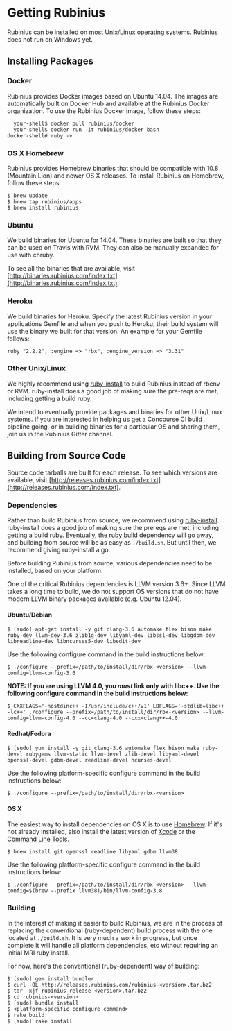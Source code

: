 # Getting Rubinius

Rubinius can be installed on most Unix/Linux operating systems. Rubinius does not run on Windows yet.

## Installing Packages

### Docker

Rubinius provides Docker images based on Ubuntu 14.04. The images are automatically built on Docker Hub and available at the Rubinius Docker organization. To use the Rubinius Docker image, follow these steps:

      your-shell$ docker pull rubinius/docker
      your-shell$ docker run -it rubinius/docker bash
    docker-shell# ruby -v

### OS X Homebrew

Rubinius provides Homebrew binaries that should be compatible with 10.8 (Mountain Lion) and newer OS X releases. To install Rubinius on Homebrew, follow these steps:

    $ brew update
    $ brew tap rubinius/apps
    $ brew install rubinius

### Ubuntu

We build binaries for Ubuntu for 14.04. These binaries are built so that they can be used on Travis with RVM. They can also be manually expanded for use with chruby.

To see all the binaries that are available, visit [http://binaries.rubinius.com/index.txt](http://binaries.rubinius.com/index.txt).

### Heroku

We build binaries for Heroku. Specify the latest Rubinius version in your applications Gemfile and when you push to Heroku, their build system will use the binary we built for that version. An example for your Gemfile follows:

    ruby "2.2.2", :engine => "rbx", :engine_version => "3.31"


### Other Unix/Linux


We highly recommend using [ruby-install](https://github.com/postmodern/ruby-install) to build Rubinius instead of rbenv or RVM. ruby-install does a good job of making sure the pre-reqs are met, including getting a build ruby.

We intend to eventually provide packages and binaries for other Unix/Linux systems. If you are interested in helping us get a Concourse CI build pipeline going, or in building binaries for a particular OS and sharing them, join us in the Rubinius Gitter channel.


## Building from Source Code

Source code tarballs are built for each release. To see which versions are available, visit [http://releases.rubinius.com/index.txt](http://releases.rubinius.com/index.txt).

### Dependencies

Rather than build Rubinius from source, we recommend using [ruby-install](https://github.com/postmodern/ruby-install). ruby-install does a good job of making sure the prereqs are met, including getting a build ruby. Eventually, the ruby build dependency will go away, and building from source will be as easy as `./build.sh`. But until then, we recommend giving ruby-install a go.

Before building Rubinius from source, various dependencies need to be installed, based on your platform.

One of the critical Rubinius dependencies is LLVM version 3.6+. Since LLVM takes a long time to build, we do not support OS versions that do not have modern LLVM binary packages available (e.g. Ubuntu 12.04).


#### Ubuntu/Debian

    $ [sudo] apt-get install -y git clang-3.6 automake flex bison make ruby-dev llvm-dev-3.6 zlib1g-dev libyaml-dev libssl-dev libgdbm-dev libreadline-dev libncurses5-dev libedit-dev

Use the following configure command in the build instructions below:

    $ ./configure --prefix=/path/to/install/dir/rbx-<version> --llvm-config=llvm-config-3.6

**NOTE: If you are using LLVM 4.0, you _must_ link only with libc++. Use the following configure command in the build instructions below:**

    $ CXXFLAGS='-nostdinc++ -I/usr/include/c++/v1' LDFLAGS='-stdlib=libc++ -lc++' ./configure --prefix=/path/to/install/dir/rbx-<version> --llvm-config=llvm-config-4.0 --cc=clang-4.0 --cxx=clang++-4.0

#### Redhat/Fedora

    $ [sudo] yum install -y git clang-3.6 automake flex bison make ruby-devel rubygems llvm-static llvm-devel zlib-devel libyaml-devel openssl-devel gdbm-devel readline-devel ncurses-devel

Use the following platform-specific configure command in the build instructions below:

    $ ./configure --prefix=/path/to/install/dir/rbx-<version>

#### OS X

The easiest way to install dependencies on OS X is to use [Homebrew](http://mxcl.github.com/homebrew/). If it's not already installed, also install the latest version of [Xcode](https://itunes.apple.com/us/app/xcode/id497799835) or the [Command Line Tools](https://github.com/kennethreitz/osx-gcc-installer#readme).

    $ brew install git openssl readline libyaml gdbm llvm38

Use the following platform-specific configure command in the build instructions below:

    $ ./configure --prefix=/path/to/install/dir/rbx-<version> --llvm-config=$(brew --prefix llvm38)/bin/llvm-config-3.8

### Building

In the interest of making it easier to build Rubinius, we are in the process of replacing the conventional (ruby-dependent) build process with the one located at `./build.sh`. It is very much a work in progress, but once complete it will handle all platform dependencies, etc without requiring an initial MRI ruby install.

For now, here's the conventional (ruby-dependent) way of building:

    $ [sudo] gem install bundler
    $ curl -OL http://releases.rubinius.com/rubinius-<version>.tar.bz2
    $ tar -xjf rubinius-release-<version>.tar.bz2
    $ cd rubinius-<version>
    $ [sudo] bundle install
    $ <platform-specific configure command>
    $ rake build
    $ [sudo] rake install
